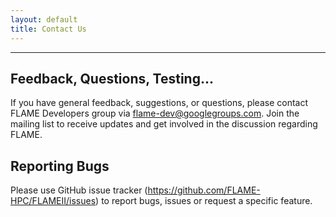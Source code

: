 ```yaml
---
layout: default
title: Contact Us
---
```


----

## Feedback, Questions, Testing...

If you have general feedback, suggestions, or questions, please contact FLAME Developers group via flame-dev@googlegroups.com. Join the mailing list to receive updates and get involved in the discussion regarding FLAME.

<!--
Do get in touch with:

 * Chris Greenough (<werkprinzip@gmail.com>)*Author and developer*
 * Mike Holcombe (<m.holcombe@sheffield.ac.uk>)*Author and developer*
 * Alan Kyffin (<alan.kyffin@stfc.ac.uk>), *STFC Rutherford Appleton Laboratory*
-->

## Reporting Bugs

<!--Bug reports can be filed on our [CCPForge project page](http://ccpforge.cse.rl.ac.uk/gf/project/xagents/tracker/?action=TrackerItemBrowse&tracker_id=249). -->

Please use GitHub issue tracker (https://github.com/FLAME-HPC/FLAMEII/issues) to report bugs, issues or request a specific feature.

